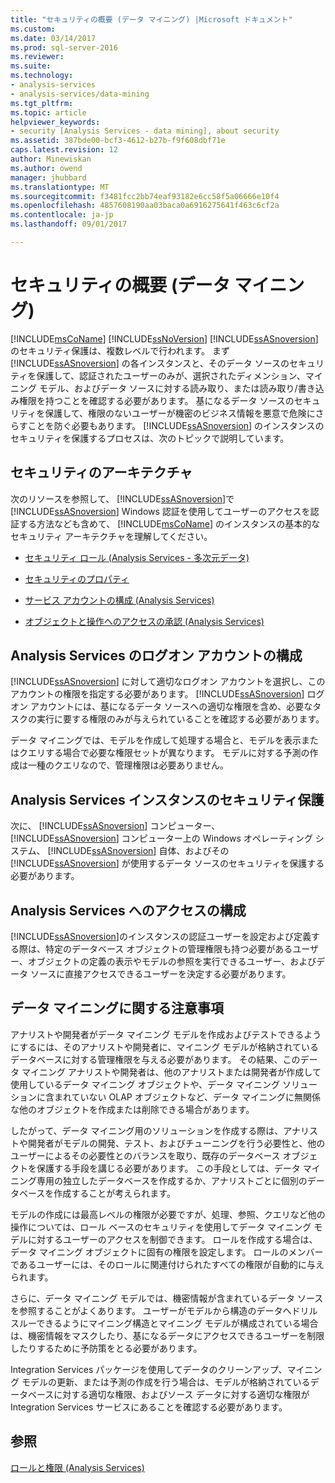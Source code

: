 ```yaml
---
title: "セキュリティの概要 (データ マイニング) |Microsoft ドキュメント"
ms.custom: 
ms.date: 03/14/2017
ms.prod: sql-server-2016
ms.reviewer: 
ms.suite: 
ms.technology:
- analysis-services
- analysis-services/data-mining
ms.tgt_pltfrm: 
ms.topic: article
helpviewer_keywords:
- security [Analysis Services - data mining], about security
ms.assetid: 387bde00-bcf3-4612-b27b-f9f608dbf71e
caps.latest.revision: 12
author: Minewiskan
ms.author: owend
manager: jhubbard
ms.translationtype: MT
ms.sourcegitcommit: f3481fcc2bb74eaf93182e6cc58f5a06666e10f4
ms.openlocfilehash: 4857608190aa03baca0a6916275641f463c6cf2a
ms.contentlocale: ja-jp
ms.lasthandoff: 09/01/2017

---
```

# <a name="security-overview-data-mining"></a>セキュリティの概要 (データ マイニング)
  [!INCLUDE[msCoName](../../includes/msconame-md.md)] [!INCLUDE[ssNoVersion](../../includes/ssnoversion-md.md)] [!INCLUDE[ssASnoversion](../../includes/ssasnoversion-md.md)] のセキュリティ保護は、複数レベルで行われます。 まず [!INCLUDE[ssASnoversion](../../includes/ssasnoversion-md.md)] の各インスタンスと、そのデータ ソースのセキュリティを保護して、認証されたユーザーのみが、選択されたディメンション、マイニング モデル、およびデータ ソースに対する読み取り、または読み取り/書き込み権限を持つことを確認する必要があります。 基になるデータ ソースのセキュリティを保護して、権限のないユーザーが機密のビジネス情報を悪意で危険にさらすことを防ぐ必要もあります。 [!INCLUDE[ssASnoversion](../../includes/ssasnoversion-md.md)] のインスタンスのセキュリティを保護するプロセスは、次のトピックで説明しています。  
  
##  <a name="bkmk_Architecture"></a> セキュリティのアーキテクチャ  
 次のリソースを参照して、 [!INCLUDE[ssASnoversion](../../includes/ssasnoversion-md.md)]で [!INCLUDE[ssASnoversion](../../includes/ssasnoversion-md.md)] Windows 認証を使用してユーザーのアクセスを認証する方法なども含めて、 [!INCLUDE[msCoName](../../includes/msconame-md.md)] のインスタンスの基本的なセキュリティ アーキテクチャを理解してください。  
  
-   [セキュリティ ロール (Analysis Services - 多次元データ)](../../analysis-services/multidimensional-models/olap-logical/security-roles-analysis-services-multidimensional-data.md)  
  
-   [セキュリティのプロパティ](../../analysis-services/server-properties/security-properties.md)  
  
-   [サービス アカウントの構成 (Analysis Services)](../../analysis-services/instances/configure-service-accounts-analysis-services.md)  
  
-   [オブジェクトと操作へのアクセスの承認 (Analysis Services)](../../analysis-services/multidimensional-models/authorizing-access-to-objects-and-operations-analysis-services.md)  
  
##  <a name="bkmk_Logon"></a> Analysis Services のログオン アカウントの構成  
 [!INCLUDE[ssASnoversion](../../includes/ssasnoversion-md.md)] に対して適切なログオン アカウントを選択し、このアカウントの権限を指定する必要があります。 [!INCLUDE[ssASnoversion](../../includes/ssasnoversion-md.md)] ログオン アカウントには、基になるデータ ソースへの適切な権限を含め、必要なタスクの実行に要する権限のみが与えられていることを確認する必要があります。  
  
 データ マイニングでは、モデルを作成して処理する場合と、モデルを表示またはクエリする場合で必要な権限セットが異なります。 モデルに対する予測の作成は一種のクエリなので、管理権限は必要ありません。  
  
##  <a name="bkmk_Instance"></a> Analysis Services インスタンスのセキュリティ保護  
 次に、 [!INCLUDE[ssASnoversion](../../includes/ssasnoversion-md.md)] コンピューター、 [!INCLUDE[ssASnoversion](../../includes/ssasnoversion-md.md)] コンピューター上の Windows オペレーティング システム、 [!INCLUDE[ssASnoversion](../../includes/ssasnoversion-md.md)] 自体、およびその [!INCLUDE[ssASnoversion](../../includes/ssasnoversion-md.md)] が使用するデータ ソースのセキュリティを保護する必要があります。  
  
##  <a name="bkmk_Access"></a> Analysis Services へのアクセスの構成  
 [!INCLUDE[ssASnoversion](../../includes/ssasnoversion-md.md)]のインスタンスの認証ユーザーを設定および定義する際は、特定のデータベース オブジェクトの管理権限も持つ必要があるユーザー、オブジェクトの定義の表示やモデルの参照を実行できるユーザー、およびデータ ソースに直接アクセスできるユーザーを決定する必要があります。  
  
##  <a name="bkmk_DMspecial"></a> データ マイニングに関する注意事項  
 アナリストや開発者がデータ マイニング モデルを作成およびテストできるようにするには、そのアナリストや開発者に、マイニング モデルが格納されているデータベースに対する管理権限を与える必要があります。 その結果、このデータ マイニング アナリストや開発者は、他のアナリストまたは開発者が作成して使用しているデータ マイニング オブジェクトや、データ マイニング ソリューションに含まれていない OLAP オブジェクトなど、データ マイニングに無関係な他のオブジェクトを作成または削除できる場合があります。  
  
 したがって、データ マイニング用のソリューションを作成する際は、アナリストや開発者がモデルの開発、テスト、およびチューニングを行う必要性と、他のユーザーによるその必要性とのバランスを取り、既存のデータベース オブジェクトを保護する手段を講じる必要があります。 この手段としては、データ マイニング専用の独立したデータベースを作成するか、アナリストごとに個別のデータベースを作成することが考えられます。  
  
 モデルの作成には最高レベルの権限が必要ですが、処理、参照、クエリなど他の操作については、ロール ベースのセキュリティを使用してデータ マイニング モデルに対するユーザーのアクセスを制御できます。 ロールを作成する場合は、データ マイニング オブジェクトに固有の権限を設定します。 ロールのメンバーであるユーザーには、そのロールに関連付けられたすべての権限が自動的に与えられます。  
  
 さらに、データ マイニング モデルでは、機密情報が含まれているデータ ソースを参照することがよくあります。 ユーザーがモデルから構造のデータへドリルスルーできるようにマイニング構造とマイニング モデルが構成されている場合は、機密情報をマスクしたり、基になるデータにアクセスできるユーザーを制限したりするために予防策をとる必要があります。  
  
 Integration Services パッケージを使用してデータのクリーンアップ、マイニング モデルの更新、または予測の作成を行う場合は、モデルが格納されているデータベースに対する適切な権限、およびソース データに対する適切な権限が Integration Services サービスにあることを確認する必要があります。  
  
## <a name="see-also"></a>参照  
 [ロールと権限 (Analysis Services)](../../analysis-services/multidimensional-models/roles-and-permissions-analysis-services.md)  
  
  
